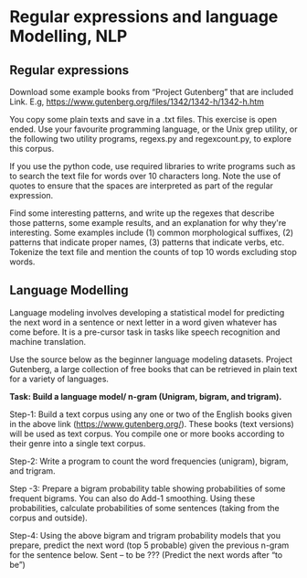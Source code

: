 
# Regular expressions and language Modelling, NLP

## Regular expressions

Download some example books from “Project Gutenberg” that are included Link.
E.g, https://www.gutenberg.org/files/1342/1342-h/1342-h.htm

You copy some plain texts and save in a .txt files.
This exercise is open ended. Use your favourite programming language, or the Unix grep utility,
or the following two utility programs, regexs.py and regexcount.py, to explore this corpus. 

If you
use the python code, use required libraries to write programs such as to search the text file for
words over 10 characters long. Note the use of quotes to ensure that the spaces are interpreted as
part of the regular expression.

Find some interesting patterns, and write up the regexes that describe those patterns, some
example results, and an explanation for why they're interesting. Some examples include (1)
common morphological suffixes, (2) patterns that indicate proper names, (3) patterns that indicate
verbs, etc. Tokenize the text file and mention the counts of top 10 words excluding stop words. 

## Language Modelling

Language modeling involves developing a statistical model for predicting the next word in a
sentence or next letter in a word given whatever has come before. It is a pre-cursor task in tasks
like speech recognition and machine translation.

Use the source below as the beginner language modeling datasets.
Project Gutenberg, a large collection of free books that can be retrieved in plain text for a
variety of languages.

**Task: Build a language model/ n-gram (Unigram, bigram, and trigram).**

Step-1: Build a text corpus using any one or two of the English books given in the above link
(https://www.gutenberg.org/). These books (text versions) will be used as text corpus. You
compile one or more books according to their genre into a single text corpus.

Step-2: Write a program to count the word frequencies (unigram), bigram, and trigram.

Step -3: Prepare a bigram probability table showing probabilities of some frequent bigrams. You
can also do Add-1 smoothing. Using these probabilities, calculate probabilities of some sentences
(taking from the corpus and outside).

Step-4: Using the above bigram and trigram probability models that you prepare, predict the next
word (top 5 probable) given the previous n-gram for the sentence below.
Sent – to be ??? (Predict the next words after “to be”) 